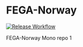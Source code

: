 # FEGA-Norway
[![Release Workflow](https://github.com/ELIXIR-NO/FEGA-Norway/actions/workflows/release.yml/badge.svg?event=pull_request)](https://github.com/ELIXIR-NO/FEGA-Norway/actions/workflows/release.yml)

FEGA-Norway Mono repo 1
